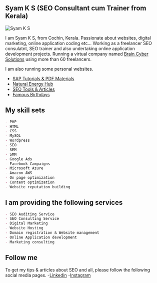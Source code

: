 ## Syam K S (SEO Consultant cum Trainer from Kerala)
![Syam K S](https://media-exp1.licdn.com/dms/image/C4D03AQG_I1WmYEF4hA/profile-displayphoto-shrink_400_400/0/1516528617731?e=1652313600&v=beta&t=_6GXmAdjTJMTWfrkPVCiBatV4FBBWjG3-I524rl4XcU)

I am Syam K S, from Cochin, Kerala. Passionate about websites, digital marketing, online application coding etc... Working as a freelancer SEO consulatnt, SEO trainer and also undertaking online application development projects. Running a virtual company named [Brain Cyber Solutions](https://braincybersolutions.com) using more than 60 freelancers. 

I am also running some personal websites.
 - [SAP Tutorials & PDF Materials](https://sapbrainsonline.com)
 - [Natural Energy Hub](https://naturalenergyhub.com)
 - [SEO Tools & Articles](https://onlineseoconverter.com)
 - [Famous Birthdays](https://mostfamousbirthdays.com)

## My skill sets
```markdown
- PHP
- HTML
- CSS
- MySQL
- Wordpress
- SEO
- SEM
- SMM
- Google Ads
- Facebook Campaigns
- Microsoft Azure
- Amazon AWS
- On page optimization
- Content optimization
- Website reputation building
```

## I am providing the following services

```markdown
- SEO Auditing Service
- SEO Consulting Service
- Digital Marketing
- Website Hosting
- Domain registration & Website management
- Online Application development
- Marketing consulting
```
## Follow me
To get my tips & articles about SEO and all, please follow the following social media pages.
-[Linkedin](https://www.linkedin.com/in/sapbrain/)
-[Instagram](https://www.instagram.com/onlineseoconverter/)
